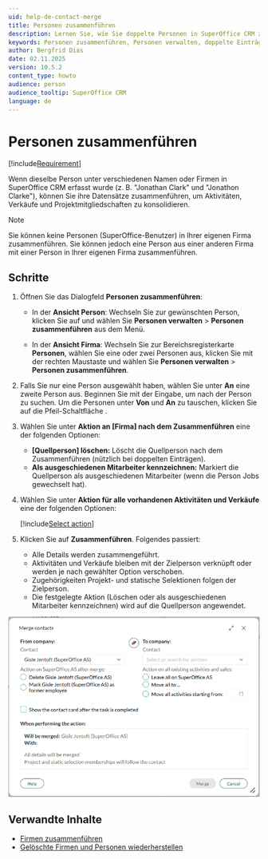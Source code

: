 ```yaml
---
uid: help-de-contact-merge
title: Personen zusammenführen
description: Lernen Sie, wie Sie doppelte Personen in SuperOffice CRM zusammenführen, um Aktivitäten, Verkäufe und Projektmitgliedschaften zu konsolidieren. Enthält eine Schritt-für-Schritt-Anleitung zur Verwendung des Dialogfelds Personen zusammenführen.
keywords: Personen zusammenführen, Personen verwalten, doppelte Einträge, Duplikat, ausgeschiedenen Mitarbeiter, Zusammenführen von Personen, Person
author: Bergfrid Dias
date: 02.11.2025
version: 10.5.2
content_type: howto
audience: person
audience_tooltip: SuperOffice CRM
language: de
---
```


# Personen zusammenführen

[!include[Requirement](../../learn/includes/note-req-manage-entities.md)]

Wenn dieselbe Person unter verschiedenen Namen oder Firmen in SuperOffice CRM erfasst wurde (z. B. "Jonathan Clark" und "Jonathon Clarke"), können Sie ihre Datensätze zusammenführen, um Aktivitäten, Verkäufe und Projektmitgliedschaften zu konsolidieren.

> [!NOTE]
> Sie können keine Personen (SuperOffice-Benutzer) in Ihrer eigenen Firma zusammenführen. Sie können jedoch eine Person aus einer anderen Firma mit einer Person in Ihrer eigenen Firma zusammenführen.

## Schritte

1. Öffnen Sie das Dialogfeld **Personen zusammenführen**:

    * In der **Ansicht Person**: Wechseln Sie zur gewünschten Person, klicken Sie auf <i class="ph ph-dots-three-circle-vertical" aria-label="Aufgabe-Schaltfläche"></i> und wählen Sie **Personen verwalten** > **Personen zusammenführen** aus dem Menü.

    * In der **Ansicht Firma**: Wechseln Sie zur Bereichsregisterkarte **Personen**, wählen Sie eine oder zwei Personen aus, klicken Sie mit der rechten Maustaste und wählen Sie **Personen verwalten** > **Personen zusammenführen**.

1. Falls Sie nur eine Person ausgewählt haben, wählen Sie unter **An** eine zweite Person aus. Beginnen Sie mit der Eingabe, um nach der Person zu suchen. Um die Personen unter **Von** und **An** zu tauschen, klicken Sie auf die Pfeil-Schaltfläche <i class="ph ph-arrows-left-right" aria-hidden="true"></i>.

1. Wählen Sie unter **Aktion an \[Firma\] nach dem Zusammenführen** eine der folgenden Optionen:

    * **\[Quellperson\] löschen:** Löscht die Quellperson nach dem Zusammenführen (nützlich bei doppelten Einträgen).
    * **Als ausgeschiedenen Mitarbeiter kennzeichnen:** Markiert die Quellperson als ausgeschiedenen Mitarbeiter (wenn die Person Jobs gewechselt hat).

1. Wählen Sie unter **Aktion für alle vorhandenen Aktivitäten und Verkäufe** eine der folgenden Optionen:

    [!include[Select action](../../learn/includes/select-action-on-activity.md)]

1. Klicken Sie auf **Zusammenführen**. Folgendes passiert:

    * Alle Details werden zusammengeführt.
    * Aktivitäten und Verkäufe bleiben mit der Zielperson verknüpft oder werden je nach gewählter Option verschoben.
    * Zugehörigkeiten Projekt- und statische Selektionen folgen der Zielperson.
    * Die festgelegte Aktion (Löschen oder als ausgeschiedenen Mitarbeiter kennzeichnen) wird auf die Quellperson angewendet.

![Dialogfeld 'Personen zusammenführen' mit Optionen zur Handhabung doppelter Einträge und Auswahl von Nachbearbeitungsaktionen. -screenshot][img4]

## Verwandte Inhalte

* [Firmen zusammenführen][1]
* [Gelöschte Firmen und Personen wiederherstellen][2]

<!-- Referenced links -->
[1]: ../../company/learn/merge-companies.md
[2]: ../../learn/basics/deleting-elements.md#restore

<!-- Referenced images -->
[img4]: ../../../media/loc/en/contact/merge-contacts.png
